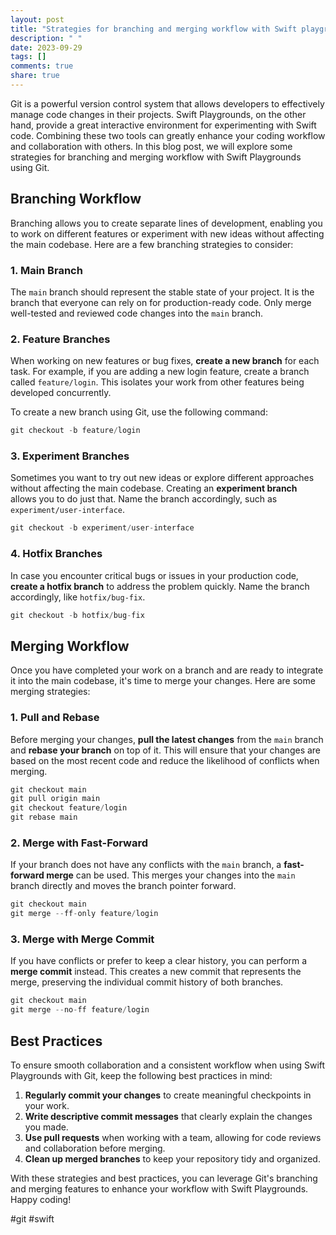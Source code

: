 ```yaml
---
layout: post
title: "Strategies for branching and merging workflow with Swift playgrounds using Git"
description: " "
date: 2023-09-29
tags: []
comments: true
share: true
---
```


Git is a powerful version control system that allows developers to effectively manage code changes in their projects. Swift Playgrounds, on the other hand, provide a great interactive environment for experimenting with Swift code. Combining these two tools can greatly enhance your coding workflow and collaboration with others. In this blog post, we will explore some strategies for branching and merging workflow with Swift Playgrounds using Git.

## Branching Workflow

Branching allows you to create separate lines of development, enabling you to work on different features or experiment with new ideas without affecting the main codebase. Here are a few branching strategies to consider:

### 1. Main Branch

The `main` branch should represent the stable state of your project. It is the branch that everyone can rely on for production-ready code. Only merge well-tested and reviewed code changes into the `main` branch.

### 2. Feature Branches

When working on new features or bug fixes, **create a new branch** for each task. For example, if you are adding a new login feature, create a branch called `feature/login`. This isolates your work from other features being developed concurrently.

To create a new branch using Git, use the following command:

```swift
git checkout -b feature/login
```

### 3. Experiment Branches

Sometimes you want to try out new ideas or explore different approaches without affecting the main codebase. Creating an **experiment branch** allows you to do just that. Name the branch accordingly, such as `experiment/user-interface`.

```swift
git checkout -b experiment/user-interface
```

### 4. Hotfix Branches

In case you encounter critical bugs or issues in your production code, **create a hotfix branch** to address the problem quickly. Name the branch accordingly, like `hotfix/bug-fix`.

```swift
git checkout -b hotfix/bug-fix
```

## Merging Workflow

Once you have completed your work on a branch and are ready to integrate it into the main codebase, it's time to merge your changes. Here are some merging strategies:

### 1. Pull and Rebase

Before merging your changes, **pull the latest changes** from the `main` branch and **rebase your branch** on top of it. This will ensure that your changes are based on the most recent code and reduce the likelihood of conflicts when merging.

```swift
git checkout main
git pull origin main
git checkout feature/login
git rebase main
```

### 2. Merge with Fast-Forward

If your branch does not have any conflicts with the `main` branch, a **fast-forward merge** can be used. This merges your changes into the `main` branch directly and moves the branch pointer forward.

```swift
git checkout main
git merge --ff-only feature/login
```

### 3. Merge with Merge Commit

If you have conflicts or prefer to keep a clear history, you can perform a **merge commit** instead. This creates a new commit that represents the merge, preserving the individual commit history of both branches.

```swift
git checkout main
git merge --no-ff feature/login
```

## Best Practices

To ensure smooth collaboration and a consistent workflow when using Swift Playgrounds with Git, keep the following best practices in mind:

1. **Regularly commit your changes** to create meaningful checkpoints in your work.
2. **Write descriptive commit messages** that clearly explain the changes you made.
3. **Use pull requests** when working with a team, allowing for code reviews and collaboration before merging.
4. **Clean up merged branches** to keep your repository tidy and organized.

With these strategies and best practices, you can leverage Git's branching and merging features to enhance your workflow with Swift Playgrounds. Happy coding!

#git #swift